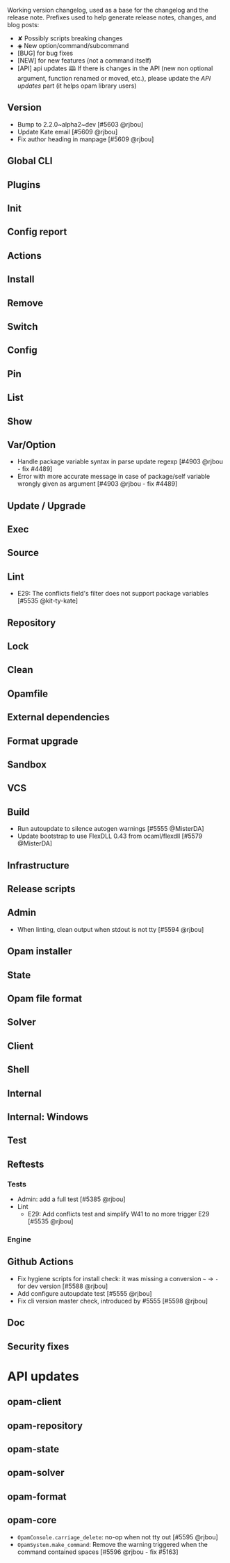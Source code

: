 Working version changelog, used as a base for the changelog and the release
note.
Prefixes used to help generate release notes, changes, and blog posts:
* ✘ Possibly scripts breaking changes
* ◈ New option/command/subcommand
* [BUG] for bug fixes
* [NEW] for new features (not a command itself)
* [API] api updates 🕮
If there is changes in the API (new non optional argument, function renamed or
moved, etc.), please update the _API updates_ part (it helps opam library
users)

## Version
  * Bump to 2.2.0~alpha2~dev [#5603 @rjbou]
  * Update Kate email [#5609 @rjbou]
  * Fix author heading in manpage [#5609 @rjbou]

## Global CLI

## Plugins

## Init

## Config report

## Actions

## Install

## Remove

## Switch

## Config

## Pin

## List

## Show

## Var/Option
  * Handle package variable syntax in parse update regexp [#4903 @rjbou - fix #4489]
  * Error with more accurate message in case of package/self variable wrongly given as argument [#4903 @rjbou - fix #4489]

## Update / Upgrade

## Exec

## Source

## Lint
  * E29: The conflicts field's filter does not support package variables [#5535 @kit-ty-kate]

## Repository

## Lock

## Clean

## Opamfile

## External dependencies

## Format upgrade

## Sandbox

## VCS

## Build
  * Run autoupdate to silence autogen warnings [#5555 @MisterDA]
  * Update bootstrap to use FlexDLL 0.43 from ocaml/flexdll [#5579 @MisterDA]

## Infrastructure

## Release scripts

## Admin
  * When linting, clean output when stdout is not tty [#5594 @rjbou]

## Opam installer

## State

## Opam file format

## Solver

## Client

## Shell

## Internal

## Internal: Windows

## Test

## Reftests
### Tests
  * Admin: add a full test [#5385 @rjbou]
  * Lint
    * E29: Add conflicts test and simplify W41 to no more trigger E29 [#5535 @rjbou]

### Engine

## Github Actions
  * Fix hygiene scripts for install check: it was missing a conversion `~` -> `-` for dev version [#5588 @rjbou]
  * Add configure autoupdate test [#5555 @rjbou]
  * Fix cli version master check, introduced by #5555 [#5598 @rjbou]

## Doc

## Security fixes

# API updates
## opam-client

## opam-repository

## opam-state

## opam-solver

## opam-format

## opam-core
  * `OpamConsole.carriage_delete`: no-op when not tty out [#5595 @rjbou]
  * `OpamSystem.make_command`: Remove the warning triggered when the command contained spaces [#5596 @rjbou - fix #5163]
